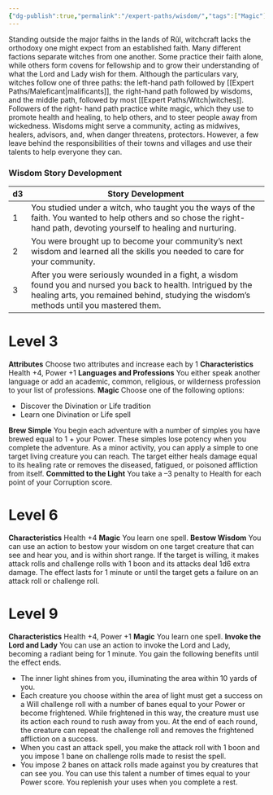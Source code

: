 ```yaml
---
{"dg-publish":true,"permalink":"/expert-paths/wisdom/","tags":["Magic"]}
---
```


Standing outside the major faiths in the lands of Rûl, witchcraft lacks the orthodoxy one might expect from an established faith. Many different factions separate witches from one another. Some practice their faith alone, while others form covens for fellowship and to grow their understanding of what the Lord and Lady wish for them. Although the particulars vary, witches follow one of three paths: the left-hand path followed by [[Expert Paths/Maleficant\|malificants]], the right-hand path followed by wisdoms, and the middle path, followed by most [[Expert Paths/Witch\|witches]].
Followers of the right- hand path practice white magic, which they use to promote health and healing, to help others, and to steer people away from wickedness. Wisdoms might serve a community, acting as midwives, healers, advisors, and, when danger threatens, protectors. However, a few leave behind the responsibilities of their towns and villages and use their talents to help everyone they can.
### Wisdom Story Development

| d3  | Story Development                                                                                                                                                                                         |
| --- | --------------------------------------------------------------------------------------------------------------------------------------------------------------------------------------------------------- |
| 1   | You studied under a witch, who taught you the ways of the faith. You wanted to help others and so chose the right-hand path, devoting yourself to healing and nurturing.                                  |
| 2   | You were brought up to become your community’s next wisdom and learned all the skills you needed to care for your community.                                                                              |
| 3   | After you were seriously wounded in a fight, a wisdom found you and nursed you back to health. Intrigued by the healing arts, you remained behind, studying the wisdom’s methods until you mastered them. |
# Level 3
**Attributes** Choose two attributes and increase each by 1
**Characteristics** Health +4, Power +1
**Languages and Professions** You either speak another language or add an academic, common, religious, or wilderness profession to your list of professions.
**Magic** Choose one of the following options:
- Discover the Divination or Life tradition
- Learn one Divination or Life spell

**Brew Simple** You begin each adventure with a number of simples you have brewed equal to 1 + your Power. These simples lose potency when you complete the adventure. As a minor activity, you can apply a simple to one target living creature you can reach. The target either heals damage equal to its healing rate or removes the diseased, fatigued, or poisoned affliction from itself.
**Committed to the Light** You take a –3 penalty to Health for each point of your Corruption score.
# Level 6
**Characteristics** Health +4
**Magic** You learn one spell.
**Bestow Wisdom** You can use an action to bestow your wisdom on one target creature that can see and hear you, and is within short range. If the target is willing, it makes attack rolls and challenge rolls with 1 boon and its attacks deal 1d6 extra damage.
The effect lasts for 1 minute or until the target gets a failure on an attack roll or challenge roll.
# Level 9
**Characteristics** Health +4, Power +1
**Magic** You learn one spell.
**Invoke the Lord and Lady** You can use an action to invoke the Lord and Lady, becoming a radiant being for 1 minute. You gain the following benefits until the effect ends.
- The inner light shines from you, illuminating the area within 10 yards of you.
- Each creature you choose within the area of light must get a success on a Will challenge roll with a number of banes equal to your Power or become frightened. While frightened in this way, the creature must use its action each round to rush away from you. At the end of each round, the creature can repeat the challenge roll and removes the frightened affliction on a success.
- When you cast an attack spell, you make the attack roll with 1 boon and you impose 1 bane on challenge rolls made to resist the spell.
- You impose 2 banes on attack rolls made against you by creatures that can see you.
You can use this talent a number of times equal to your Power score. You replenish your uses when you complete a rest.